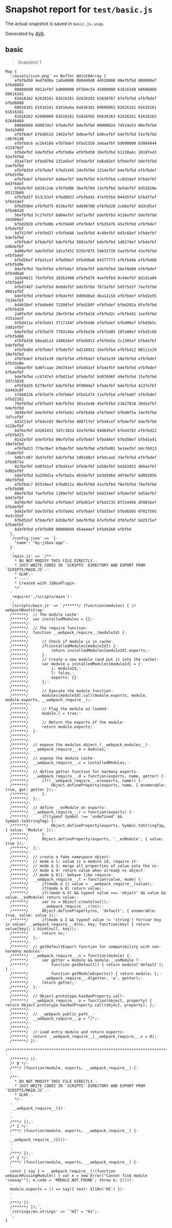 # Snapshot report for `test/basic.js`

The actual snapshot is saved in `basic.js.snap`.

Generated by [AVA](https://ava.li).

## basic

> Snapshot 1

    Map {
      '/assets/icon.png' => Buffer @Uint8Array [
        efbfbd50 4e470d0a 1a0a0000 000d4948 44520000 00efbfbd 000000ef bfbd0803
        000000d0 9812efbf bd000000 6f504c54 45000000 61616160 60606868 68616161
        61616162 62626161 61616161 62626263 63636767 67efbfbd efbfbdef bfbd6060
        60616161 61616161 61616a6a 6a616161 60606062 62626161 61616161 61616161
        61616262 62606060 61616161 61616565 65636363 62626261 61616262 62646464
        60606060 60607def bfbdefbf bdefbfbd 00000024 74524e53 00efbfbd 0a3a340d
        efbfbdef bfbd651d 1902efbf bd6eefbf bd0cefbf bdefbfbd 51efbfbd c9b76148
        efbfbdc6 ac264166 efbfbdef bfbd1558 3e6aefbf bd090000 03064944 415478ef
        bfbdefbf bdefbfbd efbfbd6e efbfbd30 10efbfbd 61130a6c 20107e43 42efbfbd
        d3a473ef bfbdd7b8 225a65ef bfbdefbf bd6a02ef bfbdefbf bdefbfbd 5aefbfbd
        efbfbd3d efbfbdef bfbd1445 2defbfbd 1314efbf bdefbfbd efbfbdef bfbd1f6e
        efbfbdef bfbdefbf bd4eefbf bdefbfbd 67efbfbd cc8d1def bfbdefbf bd3f6def
        bfbdefbf bd39c2ab efbfbd0b 3befbfbd 13efbfbd 3e5defbf bd51010e 05123b69
        efbfbd37 013c53ef bfbd0033 efbfbd42 47efbfbd 044d5fef bfbd7fef bfbd1def
        bfbd5904 efbfbd75 6536efbf bd690700 efbfbd20 2c68efbf bd3c05ef bfbd6d10
        56efbfbd 5c1fefbf bd04efbf bd71efbf bdefbfbd 4116efbf bdefbfbd 345009ef
        bfbd2028 efbfbd0b efbfbd49 efbfbdef bfbd547b 45efbfbd efbfbdef bfbdefbf
        bd752f0f efbfbd27 efbfbd46 1eefbfbd 4c40efbf bd3c68ef bfbdefbf bdefbfbd
        efbfbdef bfbdefbf bdefbfbd 5801efbf bdefbfbd 1d0274ef bfbdefbf bd6defbf
        bd00efbf bdefbfbd 1d1a7452 635b7875 54632720 5aefbfbd 43efbfbd efbfbdef
        bfbd5bef bfbd1cef bfbd56ef bfbdd0a0 64377773 efbfbd4b efbfbd68 efbfbd0e
        0defbfbd 7befbfbd efbfbdef bfbdefbf bdefbfbd 16ef8d89 efbfbdef bfbdd0a0
        3a564621 75efbfbd 183b2408 efbfbd76 4aefbfbd 0c44efbf bd1d1a04 efbfbdef
        bfbd7407 2aefbfbd 0e0defbf bdefbfbd 7872efbf bd575d1f 7aefbfbd 0661efbf
        bdefbfbd efbfbdef bfbdefbf bd09d0ad dba14158 efbfbdef bfbd2e55 7539efbf
        bd4b38ef bfbd0e0d 72200fef bfbd200f efbfbdef bfbd202a 0fefbfbd efbfbd20
        2a0fefbf bdefbfbd 20efbfbd efbfbd18 efbfbd2c efbfbd41 1eefbfbd 415a1eef
        bfbd411e efbfbd41 3f171447 efbfbd4b efbfbdef bfbd06ef bfbd3b5c 5d01efbf
        bdefbfbd efbfbd79 7703146e efbfbd30 efbfbd05 107a00ef bfbd3c68 efbfbd60
        efbfbd38 68ea81a3 24083def bfbd4912 efbfbd1e 2c1305ef bfbdefbf bdefbfbd
        efbfbd04 efbfbdef bfbdefbf bd210932 3defbfbd efbfbd12 00111e29 10efbfbd
        efbfbdef bfbd1e39 10efbfbd efbfbdef bfbd1e39 10efbfbd efbfbdef bfbd1e0e
        c89aefbf bd0fcaae 29d783ef bfbd41ef bfbdefbf bdefbfbd efbfbdef bfbdefbf
        bdefbfbd ccb747ef bfbd31ef bfbdefbf bd07696f 49efbfbd 15efbfbd 3d7c5018
        efbfbd26 6279efbf bdefbfbd 0f004def bfbdefbf bdefbfbd 4137efbf bd443c0f
        1fd48226 efbfbd79 efbfbdef bfbd1474 11efbfbd efbfbd07 efbfbdef bfbd2162
        79efbfbd efbfbd47 6defbfbd 381e3e48 45efbfbd 21627818 2042efbf bdefbfbd
        3040efbf bdefbfbd efbfbd41 efbfbd44 efbfbdef bfbd0f5a 24efbfbd 3d7cefbf
        bd3211ef bfbde183 96efbfbd 480f1fef bfbd4cef bfbdefbf bdefbfbd 4128efbf
        bd7befbf bd201431 3d7c102d 42efbfbd 040845ef bfbd4702 efbfbd22 efbfbd23
        0142efbf bdefbfbd 00efbfbd efbfbdef bfbd48ef bfbd50ef bfbd1e41 10efbfbd
        efbfbd23 7f5e36ef bfbdefbf bdefbfbd efbfbd01 5e14efbf bdc78d13 c5a8efbf
        bd67c987 2b47efbf bdefbfbd 3d0148ef bfbdcaa5 33efbfbd efbfbdef bfbd671e
        027befbf bd0761ef bfbd41ef bfbdefbf bd56efbf bd162852 d68aefbf bd02efbf
        bdefbfbd 5a250d1a efbfbd2a 4b5defbf bd3d506d 4974efbf bd091056 46efbfbd
        efbfbdc7 85510eef bfbd011a 40efbfbd 41efbfbd 78efbfbd 78efbfbd efbfbd00
        00efbfbd 7aefbfbd 1109efbf bd15efbf bd4324ef bfbdefbf bd52efbf bd47efbf
        bd70efbf bdefbfbd efbfbdef bfbd41ef bfbd2135 0f33446b d5983bef bfbdefbf
        bd42efbf bdefbfbd efbfbd41 efbfbdef bfbd55ef bfbd6565 07027565 4a3c32ef
        bfbd52ef bfbdefbf bd28efbf bdefbfbd 67efbfbd df8fefbf bd2575ef bfbdefbf
        bdefbfbd efbfbd00 00000049 454e44ef bfbd4260 efbfbd
      ],
      '/config.json' => `{␊
        "name": "my-jsbox-app"␊
      }␊
      `,
      '/main.js' => `/**␊
        * DO NOT MODIFY THIS FILE DIRECTLY.␊
        * JUST WRITE CODES IN `SCRIPTS` DIRECTORY AND EXPORT FROM `SCRIPTS/MAIN.JS`.␊
        * GLHF.␊
        * ---␊
        * Created with JSBoxPlugin␊
        */␊
      ␊
       require('./scripts/main')␊
      `,
      '/scripts/main.js' => `/******/ (function(modules) { // webpackBootstrap␊
      /******/ 	// The module cache␊
      /******/ 	var installedModules = {};␊
      /******/␊
      /******/ 	// The require function␊
      /******/ 	function __webpack_require__(moduleId) {␊
      /******/␊
      /******/ 		// Check if module is in cache␊
      /******/ 		if(installedModules[moduleId]) {␊
      /******/ 			return installedModules[moduleId].exports;␊
      /******/ 		}␊
      /******/ 		// Create a new module (and put it into the cache)␊
      /******/ 		var module = installedModules[moduleId] = {␊
      /******/ 			i: moduleId,␊
      /******/ 			l: false,␊
      /******/ 			exports: {}␊
      /******/ 		};␊
      /******/␊
      /******/ 		// Execute the module function␊
      /******/ 		modules[moduleId].call(module.exports, module, module.exports, __webpack_require__);␊
      /******/␊
      /******/ 		// Flag the module as loaded␊
      /******/ 		module.l = true;␊
      /******/␊
      /******/ 		// Return the exports of the module␊
      /******/ 		return module.exports;␊
      /******/ 	}␊
      /******/␊
      /******/␊
      /******/ 	// expose the modules object (__webpack_modules__)␊
      /******/ 	__webpack_require__.m = modules;␊
      /******/␊
      /******/ 	// expose the module cache␊
      /******/ 	__webpack_require__.c = installedModules;␊
      /******/␊
      /******/ 	// define getter function for harmony exports␊
      /******/ 	__webpack_require__.d = function(exports, name, getter) {␊
      /******/ 		if(!__webpack_require__.o(exports, name)) {␊
      /******/ 			Object.defineProperty(exports, name, { enumerable: true, get: getter });␊
      /******/ 		}␊
      /******/ 	};␊
      /******/␊
      /******/ 	// define __esModule on exports␊
      /******/ 	__webpack_require__.r = function(exports) {␊
      /******/ 		if(typeof Symbol !== 'undefined' && Symbol.toStringTag) {␊
      /******/ 			Object.defineProperty(exports, Symbol.toStringTag, { value: 'Module' });␊
      /******/ 		}␊
      /******/ 		Object.defineProperty(exports, '__esModule', { value: true });␊
      /******/ 	};␊
      /******/␊
      /******/ 	// create a fake namespace object␊
      /******/ 	// mode & 1: value is a module id, require it␊
      /******/ 	// mode & 2: merge all properties of value into the ns␊
      /******/ 	// mode & 4: return value when already ns object␊
      /******/ 	// mode & 8|1: behave like require␊
      /******/ 	__webpack_require__.t = function(value, mode) {␊
      /******/ 		if(mode & 1) value = __webpack_require__(value);␊
      /******/ 		if(mode & 8) return value;␊
      /******/ 		if((mode & 4) && typeof value === 'object' && value && value.__esModule) return value;␊
      /******/ 		var ns = Object.create(null);␊
      /******/ 		__webpack_require__.r(ns);␊
      /******/ 		Object.defineProperty(ns, 'default', { enumerable: true, value: value });␊
      /******/ 		if(mode & 2 && typeof value != 'string') for(var key in value) __webpack_require__.d(ns, key, function(key) { return value[key]; }.bind(null, key));␊
      /******/ 		return ns;␊
      /******/ 	};␊
      /******/␊
      /******/ 	// getDefaultExport function for compatibility with non-harmony modules␊
      /******/ 	__webpack_require__.n = function(module) {␊
      /******/ 		var getter = module && module.__esModule ?␊
      /******/ 			function getDefault() { return module['default']; } :␊
      /******/ 			function getModuleExports() { return module; };␊
      /******/ 		__webpack_require__.d(getter, 'a', getter);␊
      /******/ 		return getter;␊
      /******/ 	};␊
      /******/␊
      /******/ 	// Object.prototype.hasOwnProperty.call␊
      /******/ 	__webpack_require__.o = function(object, property) { return Object.prototype.hasOwnProperty.call(object, property); };␊
      /******/␊
      /******/ 	// __webpack_public_path__␊
      /******/ 	__webpack_require__.p = "/";␊
      /******/␊
      /******/␊
      /******/ 	// Load entry module and return exports␊
      /******/ 	return __webpack_require__(__webpack_require__.s = 0);␊
      /******/ })␊
      /************************************************************************/␊
      /******/ ([␊
      /* 0 */␊
      /***/ (function(module, exports, __webpack_require__) {␊
      ␊
      /**␊
        * DO NOT MODIFY THIS FILE DIRECTLY.␊
        * JUST WRITE CODES IN `SCRIPTS` DIRECTORY AND EXPORT FROM `SCRIPTS/MAIN.JS`.␊
        * GLHF.␊
        */␊
      ␊
       __webpack_require__(1)␊
      ␊
      ␊
      /***/ }),␊
      /* 1 */␊
      /***/ (function(module, exports, __webpack_require__) {␊
      ␊
      __webpack_require__(2)()␊
      ␊
      ␊
      /***/ }),␊
      /* 2 */␊
      /***/ (function(module, exports, __webpack_require__) {␊
      ␊
      const { say } = __webpack_require__(!(function webpackMissingModule() { var e = new Error("Cannot find module 'cowsay'"); e.code = 'MODULE_NOT_FOUND'; throw e; }()))␊
      ␊
      module.exports = () => say({ text: $l10n('HI') })␊
      ␊
      ␊
      /***/ })␊
      /******/ ]);`,
      '/strings/en.strings' => `"HI" = "Hi";␊
      `,
    }
